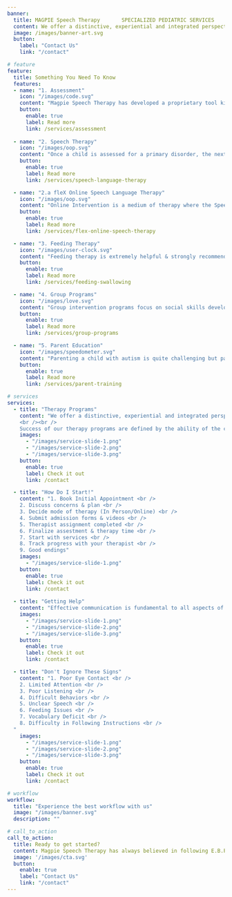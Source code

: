 ```yaml
---
banner:
  title: MAGPIE Speech Therapy       SPECIALIZED PEDIATRIC SERVICES
  content: We offer a distinctive, experiential and integrated perspective in bridging communication deficits. A strong clinical acumen, ethical practices and a safe environment is exemplary in creating an exceptional & progressive bond between the child and the therapist.
  image: /images/banner-art.svg
  button:
    label: "Contact Us"
    link: "/contact"

# feature
feature: 
  title: Something You Need To Know
  features:
  - name: "1. Assessment"
    icon: "/images/code.svg"
    content: "Magpie Speech Therapy has developed a proprietary tool kit for speech & language disorder assessments. These modules are structured on the Dynamic Assessment Profile framework, and is based on the child's observation skills and evaluates the learning potential in a naturalistic environment. At the same time this technique is highly interactive and process oriented. For more information on the efficacy of a D.A.P. technique you can refer the American Speech & Hearing Association link (ASHA)"
    button:
      enable: true
      label: Read more
      link: /services/assessment
      
  - name: "2. Speech Therapy"
    icon: "/images/oop.svg"
    content: "Once a child is assessed for a primary disorder, the next step is building a customized early intervention program (I.E.P.). Magpie specializes in providing intervention modules on the basis of  evidence based practices and a variety of globally researched programs for a holistic communication development of your child. Each speech therapy session is specially curated to suit the needs of the child and is outcome driven. A client can either choose an In-Person Mode or Online classes. For more information about our online program, check out fleX."
    button:
      enable: true
      label: Read more
      link: /services/speech-language-therapy

  - name: "2.a fleX Online Speech Language Therapy"
    icon: "/images/oop.svg"
    content: "Online Intervention is a medium of therapy where the Speech Language Pathologist interacts with the family / client through a virtual platform. It is a combination of both the child learning with the therapist and the parent collaborating with therapist in order to achieve communication beyond the screen in terms of daily routines and interactions. We conduct online sessions on zoom platform, however we believe in being platform independent. If you are not comfortable with zoom, we can move seamlessly into any other platform of your choice."
    button:
      enable: true
      label: Read more
      link: /services/flex-online-speech-therapy

  - name: "3. Feeding Therapy"
    icon: "/images/user-clock.svg"
    content: "Feeding therapy is extremely helpful & strongly recommended if your child is having difficulty eating. This is most common with children that have special needs or medical challenges that may make it physically difficult for them. It is important to note that “feeding” is a specialty within a specialty. Therapy often happens on a weekly basis, but can be every other week or once a month during a scheduled block of time. But, depending on the child’s underlying challenges, you may see your child participating in a sensory integration activitiy or completing exercises to strengthen the muscles they need for eating. Our team is certified in multiple levels of oral motor therapy techniques."
    button:
      enable: true
      label: Read more
      link: /services/feeding-swallowing

  - name: "4. Group Programs"
    icon: "/images/love.svg"
    content: "Group intervention programs focus on social skills development in children with difficulties in making friends, playing/being part in a group cooperatively, following rules, having limited imagination skills and increased tantrums. Our group programs are designed for children between 3 years to 18 years. The pivot of this curriculum is the social emotional learning in a vibrant and organic environment. With structured progress tracking, personalized expertise and  generalizing social proficiency in daily settings, we help children create special bonds."
    button:
      enable: true
      label: Read more
      link: /services/group-programs

  - name: "5. Parent Education"
    icon: "/images/speedometer.svg"
    content: "Parenting a child with autism is quite challenging but parents' involvement increases the consistency in assuring their child receives the right guidance and that guidance is better implemented even at home after the sessions. Family based intervention are at the heart of Magpie programs. We conduct monthly parent training courses covering a wide range of topics from behavior management and language development to building play routines. These courses are recommended based on the parent concerns, family structure, interaction time and the child’s communication profile."
    button:
      enable: true
      label: Read more
      link: /services/parent-training

# services
services:
  - title: "Therapy Programs"
    content: "We offer a distinctive, experiential and integrated perspective in bridging communication deficits. A strong clinical acumen, ethical practices and a safe environment is exemplary in creating an exceptional & progressive bond between the child and the therapist. Therapy programs are individually curated ( 1:1) and/ or offered in a focused small group depending on the child. Also Parent coaching is a very salient aspect of every curated program.
    <br /><br />
    Success of our therapy programs are defined by the ability of the child to be integrated into mainstream community/ schools. Hence parents play a major role through active participation, dynamic problem solving and successful partnerships with the SLP"
    images:
      - "/images/service-slide-1.png"
      - "/images/service-slide-2.png"
      - "/images/service-slide-3.png"
    button:
      enable: true
      label: Check it out
      link: /contact

  - title: "How Do I Start!"
    content: "1. Book Initial Appointment <br />
    2. Discuss concerns & plan <br />
    3. Decide mode of therapy (In Person/Online) <br />
    4. Submit admission forms & videos <br />
    5. Therapist assignment completed <br />
    6. Finalize assestment & therapy time <br />
    7. Start with services <br />
    8. Track progress with your therapist <br />
    9. Good endings"
    images: 
      - "/images/service-slide-1.png"
    button:
      enable: true
      label: Check it out
      link: /contact
  
  - title: "Getting Help"
    content: "Effective communication is fundamental to all aspects of human functioning, particularly learning and social interaction. The development of communication skills begins at birth. Families with infants and toddlers (Birth – 36 Months) and in early childhood (3 Years to 5 Years of age) are eligible to start speech therapy as part of their early intervention program. If you feel your child shows some of these symptoms listed below, Don't Ignore These Signs.  Speak to a professional and seek immediate intervention!  The sooner the better."
    images:
      - "/images/service-slide-1.png"
      - "/images/service-slide-2.png"
      - "/images/service-slide-3.png"
    button:
      enable: true
      label: Check it out
      link: /contact

  - title: "Don't Ignore These Signs"
    content: "1. Poor Eye Contact <br />
    2. Limited Attention <br />
    3. Poor Listening <br />
    4. Difficult Behaviors <br />
    5. Unclear Speech <br />
    6. Feeding Issues <br />
    7. Vocabulary Deficit <br />
    8. Difficulty in Following Instructions <br />
  "
    images:
      - "/images/service-slide-1.png"
      - "/images/service-slide-2.png"
      - "/images/service-slide-3.png"
    button:
      enable: true
      label: Check it out
      link: /contact

# workflow
workflow: 
  title: "Experience the best workflow with us"
  image: "/images/banner.svg"
  description: ""

# call_to_action
call_to_action:
  title: Ready to get started?
  content: Magpie Speech Therapy has always believed in following E.B.P. (Evidence Based Practice) not as a matter of choice but a principle in its work style. Using non-realistic/ non-meaningful table top activities is not acceptable. A successful intervention plan begins with a detailed and thorough assessment to baseline the existing skills. The What, Why & How should be clear. Tell Me, Show Me, Involve Me and I Will Still Test It..... and Only Then Believe It.
  image: '/images/cta.svg'
  button:
    enable: true
    label: "Contact Us"
    link: "/contact"
---
```

